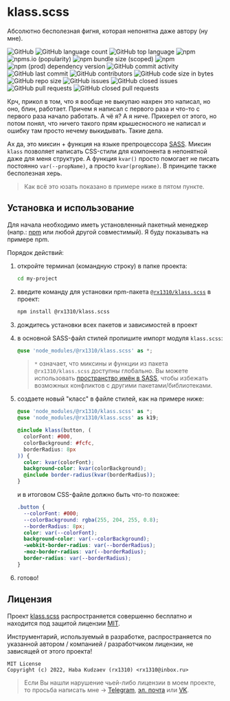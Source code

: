 # klass.scss
Абсолютно бесполезная фигня, которая непонятна даже автору (ну мне).

![GitHub](https://img.shields.io/github/license/rx1310/klass.scss?style=flat-square)
![GitHub language count](https://img.shields.io/github/languages/count/rx1310/klass.scss?style=flat-square)
![GitHub top language](https://img.shields.io/github/languages/top/rx1310/klass.scss?style=flat-square)
![npm](https://img.shields.io/npm/v/@rx1310/klass.scss?label=npm%3A%20version&style=flat-square)
![npms.io (popularity)](https://img.shields.io/npms-io/popularity-score/@rx1310/klass.scss?label=npm%3A%20popularity&style=flat-square)
![npm bundle size (scoped)](https://img.shields.io/bundlephobia/minzip/@rx1310/klass.scss?label=npm%3A%20minified%20size&style=flat-square)
![npm](https://img.shields.io/npm/dm/@rx1310/klass.scss?label=npm%3A%20downloads&style=flat-square)
![npm (prod) dependency version](https://img.shields.io/npm/dependency-version/@rx1310/klass.scss/sass?style=flat-square)
![GitHub commit activity](https://img.shields.io/github/commit-activity/m/rx1310/klass.scss?style=flat-square)
![GitHub last commit](https://img.shields.io/github/last-commit/rx1310/klass.scss?style=flat-square)
![GitHub contributors](https://img.shields.io/github/contributors/rx1310/klass.scss?style=flat-square)
![GitHub code size in bytes](https://img.shields.io/github/languages/code-size/rx1310/klass.scss?style=flat-square)
![GitHub repo size](https://img.shields.io/github/repo-size/rx1310/klass.scss?style=flat-square)
![GitHub issues](https://img.shields.io/github/issues/rx1310/klass.scss?style=flat-square)
![GitHub closed issues](https://img.shields.io/github/issues-closed/rx1310/klass.scss?style=flat-square)
![GitHub pull requests](https://img.shields.io/github/issues-pr/rx1310/klass.scss?style=flat-square)
![GitHub closed pull requests](https://img.shields.io/github/issues-pr-closed/rx1310/klass.scss?style=flat-square)

Крч, прикол в том, что я вообще не выкупаю нахрен это написал, но оно, блин, работает. Причем я написал с первого раза и что-то с первого раза начало работать. А чё я? А я ниче. Прихерел от этого, но потом понял, что ничего такого прям крышесносного не написал и ошибку там просто нечему выкидывать. Такие дела.

Ах да, это миксин + функция на языке препроцессора [SASS](https://github.com/sass). Миксин `klass` позволяет написать CSS-стили для компонента в непонятной даже для меня структуре. А функция `kvar()` просто помогает не писать постоянно `var(--propName)`, а просто `kvar(propName)`. В принципе также бесполезная херь.

> Как всё это юзать показано в примере ниже в пятом пункте.

## Установка и использование
Для начала необходимо иметь установленный пакетный менеджер (напр.: [npm](https://docs.npmjs.com/downloading-and-installing-node-js-and-npm) или любой другой совместимый). Я буду показывать на примере npm.

Порядок действий:

1. откройте терминал (командную строку) в папке проекта:

    ```bash
    cd my-project
    ```

2. введите команду для установки npm-пакета [`@rx1310/klass.scss`](https://npmjs.com/package/@rx1310/klass.scss) в проект:

    ```bash
    npm install @rx1310/klass.scss
    ```

3. дождитесь установки всех пакетов и зависимостей в проект
4. в основной SASS-файл стилей пропишите импорт модуля `klass.scss`:

    ```scss
    @use 'node_modules/@rx1310/klass.scss' as *;
    ```

    > `*` означает, что миксины и функции из пакета `@rx1310/klass.scss` доступны глобально. Вы можете использовать [пространство имён в SASS](https://sass-lang.com/documentation/at-rules/use#choosing-a-namespace), чтобы избежать возможных конфликтов с другими пакетами/библиотеками.

5. создаете новый "класс" в файле стилей, как на примере ниже:

    ```scss
    @use 'node_modules/@rx1310/klass.scss' as *;
    @use 'node_modules/@rx1310/klass.scss' as k19;

    @include klass(button, (
      colorFont: #000,
      colorBackground: #fcfc,
      borderRadius: 8px
    )) {
      color: kvar(colorFont);
      background-color: kvar(colorBackground);
      @include border-radius(kvar(borderRadius));
    }
    ```
    и в итоговом CSS-файле должно быть что-то похожее:

    ```css
    .button {
      --colorFont: #000;
      --colorBackground: rgba(255, 204, 255, 0.8);
      --borderRadius: 8px;
      color: var(--colorFont);
      background-color: var(--colorBackground);
      -webkit-border-radius: var(--borderRadius);
      -moz-border-radius: var(--borderRadius);
      border-radius: var(--borderRadius);
    }
    ```

6. готово!

## Лицензия
Проект [klass.scss](https://github.com/rx1310/klass.scss) распространяется совершенно бесплатно и находится под защитой лицензии [MIT](LICENSE).

Инструментарий, используемый в разработке, распространяется по указанной автором / компанией / разработчиком лицензии, не зависящей от этого проекта!

```
MIT License
Copyright (c) 2022, Haba Kudzaev (rx1310) <rx1310@inbox.ru>
```

> Если Вы нашли нарушение чьей-либо лицензии в моем проекте, то просьба написать мне → [Telegram](https://t.me/rx1310), [эл. почта](mailto:rx1310@inbox.ru) или [VK](https://vk.com).
